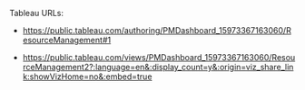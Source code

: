 Tableau URLs:
- https://public.tableau.com/authoring/PMDashboard_15973367163060/ResourceManagement#1 

- https://public.tableau.com/views/PMDashboard_15973367163060/ResourceManagement2?:language=en&:display_count=y&:origin=viz_share_link:showVizHome=no&:embed=true